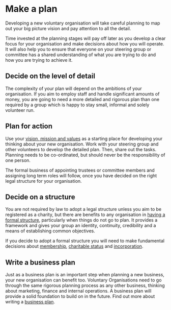 # Make a plan

Developing a new voluntary organisation will take careful planning to map out your big picture vision and pay attention to all the detail.

Time invested at the planning stages will pay off later as you develop a clear focus for your organisation and make decisions about how you will operate. It will also help you to ensure that everyone on your steering group or committee has a shared understanding of what you are trying to do and how you are trying to achieve it.

## Decide on the level of detail

The complexity of your plan will depend on the ambitions of your organisation. If you aim to employ staff and handle significant amounts of money, you are going to need a more detailed and rigorous plan than one required by a group which is happy to stay small, informal and solely volunteer run.

## Plan for action

Use your [vision, mission and values](get-started.md) as a starting place for developing your thinking about your new organisation. Work with your steering group and other volunteers to develop the detailed plan. Then, share out the tasks. Planning needs to be co-ordinated, but should never be the responsibility of one person.

The formal business of appointing trustees or committee members and assigning long term roles will follow, once you have decided on the right legal structure for your organisation.

## Decide on a structure

You are not required by law to adopt a legal structure unless you aim to be registered as a charity, but there are benefits to any organisation in [having a formal structure](decide-on-structure.md), particularly when things do not go to plan. It provides a framework and gives your group an identity, continuity, credibility and a means of establishing common objectives.

If you decide to adopt a formal structure you will need to make fundamental decisions about [membership](decide-on-membership.md), [charitable status](decide-on-status.md) and [incorporation](consider-the-risks.md).

## Write a business plan

Just as a business plan is an important step when planning a new business, your new organisation can benefit too. Voluntary Organisations need to go through the same rigorous planning process as any other business, thinking about marketing, finance and internal operations. A business plan will provide a solid foundation to build on in the future. Find out more about writing a [business plan](running-your-organisation/business-planning/writing-business-plan.md).
